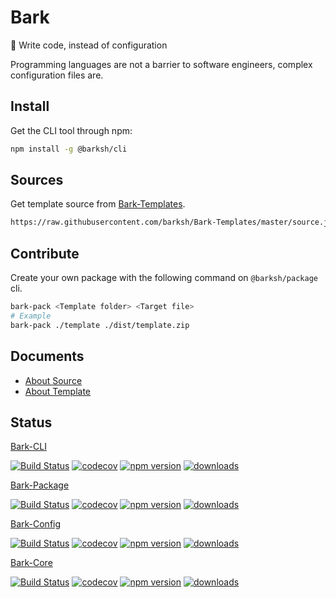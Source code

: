 # Bark

:space_invader: Write code, instead of configuration

Programming languages are not a barrier to software engineers, complex configuration files are.

## Install

Get the CLI tool through npm:

```sh
npm install -g @barksh/cli
```

## Sources

Get template source from [Bark-Templates](https://github.com/barksh/Bark-Templates).

```sh
https://raw.githubusercontent.com/barksh/Bark-Templates/master/source.json
```

## Contribute

Create your own package with the following command on `@barksh/package` cli.

```sh
bark-pack <Template folder> <Target file>
# Example
bark-pack ./template ./dist/template.zip
```

## Documents

-   [About Source](https://github.com/barksh/Bark/blob/master/docs/source.md)
-   [About Template](https://github.com/barksh/Bark/blob/master/docs/template.md)

## Status

[Bark-CLI](https://github.com/barksh/Bark-CLI)

[![Build Status](https://travis-ci.com/barksh/Bark-CLI.svg?branch=master)](https://travis-ci.com/barksh/Bark-CLI)
[![codecov](https://codecov.io/gh/barksh/Bark-CLI/branch/master/graph/badge.svg)](https://codecov.io/gh/barksh/Bark-CLI)
[![npm version](https://badge.fury.io/js/%40barksh%2Fbark-cli.svg)](https://www.npmjs.com/package/@barksh/bark-cli)
[![downloads](https://img.shields.io/npm/dm/@barksh/bark-cli.svg)](https://www.npmjs.com/package/@barksh/bark-cli)

[Bark-Package](https://github.com/barksh/Package)

[![Build Status](https://travis-ci.com/barksh/Package.svg?branch=master)](https://travis-ci.com/barksh/Package)
[![codecov](https://codecov.io/gh/barksh/Package/branch/master/graph/badge.svg)](https://codecov.io/gh/barksh/Package)
[![npm version](https://badge.fury.io/js/%40barksh%2Fpackage.svg)](https://www.npmjs.com/package/@barksh/package)
[![downloads](https://img.shields.io/npm/dm/@barksh/package.svg)](https://www.npmjs.com/package/@barksh/package)

[Bark-Config](https://github.com/barksh/Config)

[![Build Status](https://travis-ci.com/barksh/Config.svg?branch=master)](https://travis-ci.com/barksh/Config)
[![codecov](https://codecov.io/gh/barksh/Config/branch/master/graph/badge.svg)](https://codecov.io/gh/barksh/Config)
[![npm version](https://badge.fury.io/js/%40barksh%2Fconfig.svg)](https://www.npmjs.com/package/@barksh/config)
[![downloads](https://img.shields.io/npm/dm/@barksh/config.svg)](https://www.npmjs.com/package/@barksh/config)

[Bark-Core](https://github.com/barksh/Core)

[![Build Status](https://travis-ci.com/barksh/Core.svg?branch=master)](https://travis-ci.com/barksh/Core)
[![codecov](https://codecov.io/gh/barksh/Core/branch/master/graph/badge.svg)](https://codecov.io/gh/barksh/Core)
[![npm version](https://badge.fury.io/js/%40barksh%2Fcore.svg)](https://www.npmjs.com/package/@barksh/core)
[![downloads](https://img.shields.io/npm/dm/@barksh/core.svg)](https://www.npmjs.com/package/@barksh/core)
